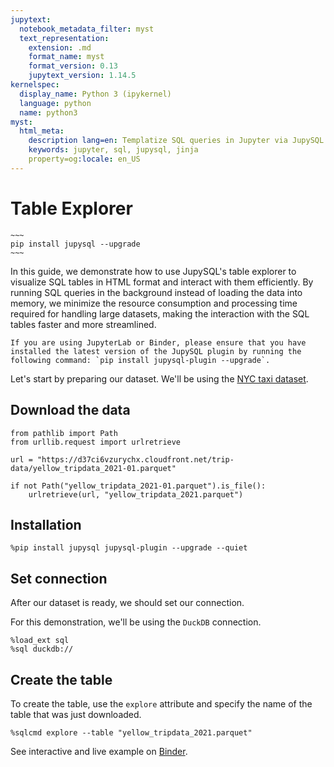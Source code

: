 ```yaml
---
jupytext:
  notebook_metadata_filter: myst
  text_representation:
    extension: .md
    format_name: myst
    format_version: 0.13
    jupytext_version: 1.14.5
kernelspec:
  display_name: Python 3 (ipykernel)
  language: python
  name: python3
myst:
  html_meta:
    description lang=en: Templatize SQL queries in Jupyter via JupySQL
    keywords: jupyter, sql, jupysql, jinja
    property=og:locale: en_US
---
```


# Table Explorer


```{versionadded} 0.7.6
~~~
pip install jupysql --upgrade
~~~
```

In this guide, we demonstrate how to use JupySQL's table explorer to visualize SQL tables in HTML format and interact with them efficiently. By running SQL queries in the background instead of loading the data into memory, we minimize the resource consumption and processing time required for handling large datasets, making the interaction with the SQL tables faster and more streamlined.

```{note}
If you are using JupyterLab or Binder, please ensure that you have installed the latest version of the JupySQL plugin by running the following command: `pip install jupysql-plugin --upgrade`.
```

Let's start by preparing our dataset. We'll be using the [NYC taxi dataset](https://www.nyc.gov/site/tlc/about/tlc-trip-record-data.page).

## Download the data

```{code-cell} ipython3
from pathlib import Path
from urllib.request import urlretrieve

url = "https://d37ci6vzurychx.cloudfront.net/trip-data/yellow_tripdata_2021-01.parquet"

if not Path("yellow_tripdata_2021-01.parquet").is_file():
    urlretrieve(url, "yellow_tripdata_2021.parquet")
```

## Installation

```{code-cell} ipython3
%pip install jupysql jupysql-plugin --upgrade --quiet
```

## Set connection

After our dataset is ready, we should set our connection.

For this demonstration, we'll be using the `DuckDB` connection.

```{code-cell} ipython3
%load_ext sql
%sql duckdb://
```

## Create the table

To create the table, use the `explore` attribute and specify the name of the table that was just downloaded.

```{code-cell} ipython3
%sqlcmd explore --table "yellow_tripdata_2021.parquet"
```

See interactive and live example on [Binder](https://binder.ploomber.io/v2/gh/ploomber/jupysql/master?urlpath=lab/tree/doc/user-guide/table_explorer.md).
